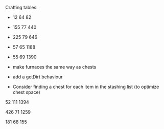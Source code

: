 Crafting tables:

* 12 64 82
* 155 77 440
* 225 79 646

* 57 65 1188
* 55 69 1390

* make furnaces the same way as chests
* add a getDirt behaviour
* Consider finding a chest for each item in the stashing list (to optimize chest space)

52 111 1394


426 71 1259


181 68 155